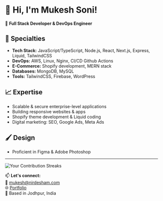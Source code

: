 # 👋 Hi, I'm Mukesh Soni!  

🚀 **Full Stack Developer & DevOps Engineer**  

## 🔧 Specialties  
- **Tech Stack:** JavaScript/TypeScript, Node.js, React, Next.js, Express, Liquid, TailwindCSS  
- **DevOps:** AWS, Linux, Nginx, CI/CD Github Actions
- **E-Commerce:** Shopify development, MERN stack  
- **Databases:** MongoDB, MySQL  
- **Tools:** TailwindCSS, Firebase, WordPress  

## 📈 Expertise  
- Scalable & secure enterprise-level applications  
- Building responsive websites & apps 
- Shopify theme development & Liquid coding  
- Digital marketing: SEO, Google Ads, Meta Ads  

## 🖌️ Design  
- Proficient in Figma & Adobe Photoshop  
---
![Your Contribution Streaks](https://github-readme-streak-stats.herokuapp.com/?user=mukesh7664&hide_border=true&theme=dark)






📫 **Let's connect:**  
📧 [mukesh@nirdesham.com](mailto:mukesh@nirdesham.com)  
🌐 [Portfolio](https://nirdesham.com)  
📍 Based in Jodhpur, India  
